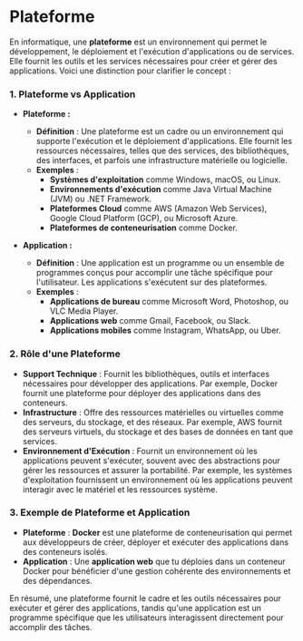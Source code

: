 # Plateforme

En informatique, une **plateforme** est un environnement qui permet le développement, le déploiement et l'exécution d'applications ou de services. Elle fournit les outils et les services nécessaires pour créer et gérer des applications. Voici une distinction pour clarifier le concept :

### 1. **Plateforme vs Application**

- **Plateforme :**
  - **Définition** : Une plateforme est un cadre ou un environnement qui supporte l'exécution et le déploiement d'applications. Elle fournit les ressources nécessaires, telles que des services, des bibliothèques, des interfaces, et parfois une infrastructure matérielle ou logicielle.
  - **Exemples** : 
    - **Systèmes d'exploitation** comme Windows, macOS, ou Linux.
    - **Environnements d'exécution** comme Java Virtual Machine (JVM) ou .NET Framework.
    - **Plateformes Cloud** comme AWS (Amazon Web Services), Google Cloud Platform (GCP), ou Microsoft Azure.
    - **Plateformes de conteneurisation** comme Docker.

- **Application :**
  - **Définition** : Une application est un programme ou un ensemble de programmes conçus pour accomplir une tâche spécifique pour l'utilisateur. Les applications s'exécutent sur des plateformes.
  - **Exemples** :
    - **Applications de bureau** comme Microsoft Word, Photoshop, ou VLC Media Player.
    - **Applications web** comme Gmail, Facebook, ou Slack.
    - **Applications mobiles** comme Instagram, WhatsApp, ou Uber.

### 2. **Rôle d'une Plateforme**

- **Support Technique** : Fournit les bibliothèques, outils et interfaces nécessaires pour développer des applications. Par exemple, Docker fournit une plateforme pour déployer des applications dans des conteneurs.
- **Infrastructure** : Offre des ressources matérielles ou virtuelles comme des serveurs, du stockage, et des réseaux. Par exemple, AWS fournit des serveurs virtuels, du stockage et des bases de données en tant que services.
- **Environnement d'Exécution** : Fournit un environnement où les applications peuvent s'exécuter, souvent avec des abstractions pour gérer les ressources et assurer la portabilité. Par exemple, les systèmes d'exploitation fournissent un environnement où les applications peuvent interagir avec le matériel et les ressources système.

### 3. **Exemple de Plateforme et Application**

- **Plateforme** : **Docker** est une plateforme de conteneurisation qui permet aux développeurs de créer, déployer et exécuter des applications dans des conteneurs isolés.
- **Application** : Une **application web** que tu déploies dans un conteneur Docker pour bénéficier d'une gestion cohérente des environnements et des dépendances.

En résumé, une plateforme fournit le cadre et les outils nécessaires pour exécuter et gérer des applications, tandis qu'une application est un programme spécifique que les utilisateurs interagissent directement pour accomplir des tâches.